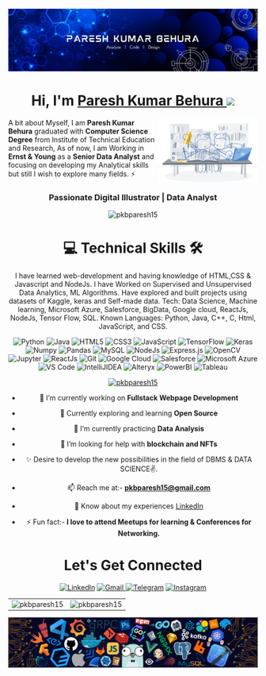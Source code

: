 ![](https://github.com/pkbparesh15/pkbparesh15/blob/main/LinkedIn%20Cover.jpg)
<h1 align="center" >Hi, I'm <a href="https://www.linkedin.com/in/pareshkumarbehura/" target="_blank"> Paresh Kumar Behura </a><img src="https://raw.githubusercontent.com/MartinHeinz/MartinHeinz/master/wave.gif" width="30px"></h1>
<img width="40%" align="right"   src="https://github.com/pkbparesh15/pkbparesh15/blob/main/workbench.svg" >

A bit about Myself, I am <b>Paresh Kumar Behura</b> graduated with <b>Computer Science Degree</b> from Institute of Technical Education and Research, As of now, I am Working in <b>Ernst & Young</b> as a <b>Senior Data Analyst</b> and focusing on developing my Analytical skills but still I wish to explore many fields. ⚡

<h3 align="center"> Passionate Digital Illustrator | Data Analyst </h3>

<p align="center"> <img src="https://komarev.com/ghpvc/?username=pkbparesh15&label=Profile%20views&color=0e75b6&style=flat" alt="pkbparesh15" /> </p>
   <div align="center">

<h1>💻 Technical Skills 🛠</h1>
  
I have learned web-development and having knowledge of HTML,CSS & Javascript and NodeJs. I have Worked on Supervised and Unsupervised Data Analytics, ML Algorithms. Have explored and built projects using datasets of Kaggle, keras and Self-made data. Tech: Data Science, Machine learning, Microsoft Azure, Salesforce, BigData, Google cloud, ReactJs, NodeJs, Tensor Flow, SQL.
Known Languages: Python, Java, C++, C, Html, JavaScript, and CSS.

<p align="center"> 
 <img alt="Python" src="https://img.shields.io/badge/python-%2314354C.svg?style=for-the-badge&logo=python&logoColor=white"/>
 <img alt="Java" src="https://img.shields.io/badge/java-%23ED8B00.svg?&style=for-the-badge&logo=java&logoColor=white" />
<img alt="HTML5" src="https://img.shields.io/badge/html5-%23E34F26.svg?&style=for-the-badge&logo=html5&logoColor=white" />
 <img alt="CSS3" src="https://img.shields.io/badge/css3-%231572B6.svg?&style=for-the-badge&logo=css3&logoColor=white" />
 <img alt="JavaScript" src="https://img.shields.io/badge/javascript-%23323330.svg?&style=for-the-badge&logo=javascript&logoColor=%23F7DF1E" />
 <img alt="TensorFlow" src="https://img.shields.io/badge/TensorFlow-FF6F00?style=for-the-badge&logo=TensorFlow&logoColor=white" />
 <img alt="Keras" src="https://img.shields.io/badge/Keras-D00000?style=for-the-badge&logo=Keras&logoColor=white" />
 <img alt="Numpy" src="https://img.shields.io/badge/Numpy-777BB4?style=for-the-badge&logo=numpy&logoColor=white" />
 <img alt="Pandas" src="https://img.shields.io/badge/Pandas-2C2D72?style=for-the-badge&logo=pandas&logoColor=white" />
 <img alt="MySQL" src="https://img.shields.io/badge/MySQL-00000F?style=for-the-badge&logo=mysql&logoColor=white" />
 <img alt="NodeJs" src="https://img.shields.io/badge/Node.js-339933?style=for-the-badge&logo=nodedotjs&logoColor=white" />
    <img alt="Express.js" src="https://img.shields.io/badge/Express.js-000000?style=for-the-badge&logo=express&logoColor=white" />
    <img alt="OpenCV" src="https://img.shields.io/badge/OpenCV-27338e?style=for-the-badge&logo=OpenCV&logoColor=white" />
    <img alt="Jupyter" src="https://img.shields.io/badge/Jupyter-F37626.svg?&style=for-the-badge&logo=Jupyter&logoColor=white" />
    <img alt="ReactJs" src="https://img.shields.io/badge/React-20232A?style=for-the-badge&logo=react&logoColor=61DAFB" />
    <img alt="Git" src="https://img.shields.io/badge/Git-F05032?style=for-the-badge&logo=git&logoColor=white" />
    <img alt="Google Cloud" src="https://img.shields.io/badge/Google_Cloud-4285F4?style=for-the-badge&logo=google-cloud&logoColor=white" />
    <img alt="Salesforce" src="https://img.shields.io/badge/Salesforce-4285F4?style=for-the-badge&logo=Salesforce&logoColor=white" />
    <img alt="Microsoft Azure" src="https://img.shields.io/badge/microsoft%20azure-0089D6?style=for-the-badge&logo=microsoft-azure&logoColor=white" />
    <img alt="VS Code" src="https://img.shields.io/badge/Visual_Studio_Code-0078D4?style=for-the-badge&logo=visual%20studio%20code&logoColor=white" />
    <img alt="IntelliJIDEA" src="https://img.shields.io/badge/IntelliJIDEA-000000.svg?style=for-the-badge&logo=intellij-idea&logoColor=white" />
    <img alt="Alteryx" src="https://img.shields.io/badge/Alteryx-0078D4?style=for-the-badge&logo=Alteryx&logoColor=white" />
    <img alt="PowerBI" src="https://img.shields.io/badge/PowerBI-0078D4?style=for-the-badge&logo=PowerBI&logoColor=white" />
    <img alt="Tableau" src="https://img.shields.io/badge/Tableau-0078D4?style=for-the-badge&logo=Tableau&logoColor=white" />
</p>

<p align="center"> <a href="https://github.com/ryo-ma/github-profile-trophy"><img src="https://github-profile-trophy.vercel.app/?username=pkbparesh15" alt="pkbparesh15" /></a> </p>


- 🔭 I’m currently working on **Fullstack Webpage Development**

- 🌱 Currently exploring and learning **Open Source**

- 👯 I’m currently practicing **Data Analysis**

- 🤝 I’m looking for help with **blockchain and NFTs**

- ✨ Desire to develop the new possibilities in the field of DBMS & DATA SCIENCE✌.

- 📫 Reach me at:- **pkbparesh15@gmail.com**

- 📄 Know about my experiences [LinkedIn](https://www.linkedin.com/in/pareshkumarbehura/)

- ⚡ Fun fact:- **I love to attend Meetups for learning & Conferences for Networking.**

 <h1 align="center">Let's Get Connected</h1>

<div align="center">

<a  href="https://www.linkedin.com/in/pareshkumarbehura/" target="_blank"><img alt="LinkedIn" src="https://img.shields.io/badge/linkedin%20-%230077B5.svg?&style=for-the-badge&logo=linkedin&logoColor=white" /></a>
<a href="mailto:pkbparesh15@gmail.com"><img  alt="Gmail" src="https://img.shields.io/badge/Gmail-D14836?style=for-the-badge&logo=gmail&logoColor=white" />
<a  href="https://t.me/pkbparesh15"><img alt=" Telegram" src="https://img.shields.io/badge/Telegram-2CA5E0?style=for-the-badge&logo=telegram&logoColor=white"></a>
<a  href="https://www.instagram.com/this_is_pkb/"><img alt="Instagram" src="https://img.shields.io/badge/Instagram-E4405F?style=for-the-badge&logo=instagram&logoColor=white"></a>
<!---
<a  href="https://discord.com/users/642349970610978826"><img alt=" Discord" src="https://img.shields.io/badge/Discord-7289DA?style=for-the-badge&logo=discord&logoColor=white">
<a href="https://twitter.com/Pixelite3" target="_blank"><img src="https://img.shields.io/badge/twitter-%2300acee.svg?&style=for-the-badge&logo=twitter&logoColor=white&alt=twitter" /></a>
--->
</div>

<table>
  <tr>
    <td><img src="https://github-readme-stats.vercel.app/api?username=pkbparesh15&show_icons=true&locale=en" alt="pkbparesh15" />
    <td><img src="https://github-readme-streak-stats.herokuapp.com/?user=pkbparesh15&" alt="pkbparesh15" /></td>
  </tr>
</table>

![](https://github.com/pkbparesh15/pkbparesh15/blob/main/footer.png)
